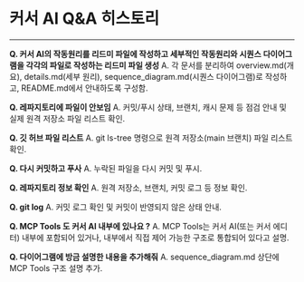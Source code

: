 # 커서 AI Q&A 히스토리

---

**Q. 커서 AI의 작동원리를 리드미 파일에 작성하고 세부적인 작동원리와 시퀀스 다이어그램을 각각의 파일로 작성하는 리드미 파일 생성**
A. 각 문서를 분리하여 overview.md(개요), details.md(세부 원리), sequence_diagram.md(시퀀스 다이어그램)로 작성하고, README.md에서 안내하도록 구성함.

**Q. 레파지토리에 파일이 안보임**
A. 커밋/푸시 상태, 브랜치, 캐시 문제 등 점검 안내 및 실제 원격 저장소 파일 리스트 확인.

**Q. 깃 허브 파일 리스트**
A. git ls-tree 명령으로 원격 저장소(main 브랜치) 파일 리스트 확인.

**Q. 다시 커밋하고 푸사**
A. 누락된 파일을 다시 커밋 및 푸시.

**Q. 레파지토리 정보 확인**
A. 원격 저장소, 브랜치, 커밋 로그 등 정보 확인.

**Q. git log**
A. 커밋 로그 확인 및 커밋이 반영되지 않은 상태 안내.

**Q. MCP Tools 도 커서 AI 내부에 있나요 ?**
A. MCP Tools는 커서 AI(또는 커서 에디터) 내부에 포함되어 있거나, 내부에서 직접 제어 가능한 구조로 통합되어 있다고 설명.

**Q. 다이어그램에 방금 설명한 내용을 추가해줘**
A. sequence_diagram.md 상단에 MCP Tools 구조 설명 추가. 